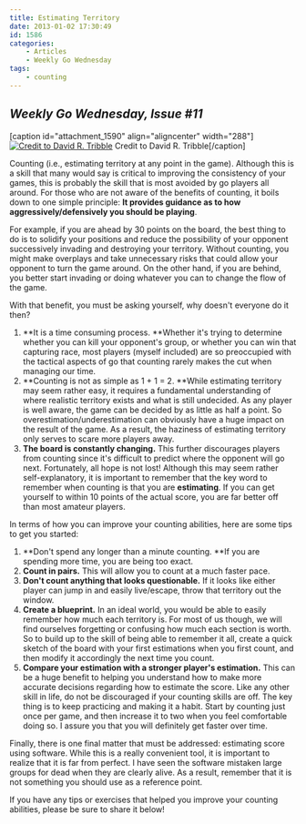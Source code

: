 ```yaml
---
title: Estimating Territory
date: 2013-01-02 17:30:49
id: 1586
categories:
	- Articles
	- Weekly Go Wednesday
tags:
	- counting
---
```


## **_Weekly Go Wednesday, Issue #11_**

[caption id="attachment_1590" align="aligncenter" width="288"][![Credit to David R. Tribble](http://www.bengozen.com/wp-content/uploads/2013/01/abacus.jpg)](http://www.bengozen.com/wp-content/uploads/2013/01/abacus.jpg) Credit to David R. Tribble[/caption]

Counting (i.e., estimating territory at any point in the game). Although this is a skill that many would say is critical to improving the consistency of your games, this is probably the skill that is most avoided by go players all around. For those who are not aware of the benefits of counting, it boils down to one simple principle: **It provides guidance as to how aggressively/defensively you should be playing**.

<!--more-->

For example, if you are ahead by 30 points on the board, the best thing to do is to solidify your positions and reduce the possibility of your opponent successively invading and destroying your territory. Without counting, you might make overplays and take unnecessary risks that could allow your opponent to turn the game around. On the other hand, if you are behind, you better start invading or doing whatever you can to change the flow of the game.

With that benefit, you must be asking yourself, why doesn't everyone do it then?

1.  **It is a time consuming process. **Whether it's trying to determine whether you can kill your opponent's group, or whether you can win that capturing race, most players (myself included) are so preoccupied with the tactical aspects of go that counting rarely makes the cut when managing our time.
2.  **Counting is not as simple as 1 + 1 = 2. **While estimating territory may seem rather easy, it requires a fundamental understanding of where realistic territory exists and what is still undecided. As any player is well aware, the game can be decided by as little as half a point. So overestimation/underestimation can obviously have a huge impact on the result of the game. As a result, the haziness of estimating territory only serves to scare more players away.
3.  **The board is constantly changing.** This further discourages players from counting since it's difficult to predict where the opponent will go next.
Fortunately, all hope is not lost! Although this may seem rather self-explanatory, it is important to remember that the key word to remember when counting is that you are **estimating**. If you can get yourself to within 10 points of the actual score, you are far better off than most amateur players.

In terms of how you can improve your counting abilities, here are some tips to get you started:

1.  **Don't spend any longer than a minute counting. **If you are spending more time, you are being too exact.
2.  **Count in pairs.** This will allow you to count at a much faster pace.
3.  **Don't count anything that looks questionable.** If it looks like either player can jump in and easily live/escape, throw that territory out the window.
4.  **Create a blueprint.** In an ideal world, you would be able to easily remember how much each territory is. For most of us though, we will find ourselves forgetting or confusing how much each section is worth. So to build up to the skill of being able to remember it all, create a quick sketch of the board with your first estimations when you first count, and then modify it accordingly the next time you count.
5.  **Compare your estimation with a stronger player's estimation.** This can be a huge benefit to helping you understand how to make more accurate decisions regarding how to estimate the score.
Like any other skill in life, do not be discouraged if your counting skills are off. The key thing is to keep practicing and making it a habit. Start by counting just once per game, and then increase it to two when you feel comfortable doing so. I assure you that you will definitely get faster over time.

Finally, there is one final matter that must be addressed: estimating score using software. While this is a really convenient tool, it is important to realize that it is far from perfect. I have seen the software mistaken large groups for dead when they are clearly alive. As a result, remember that it is not something you should use as a reference point.

If you have any tips or exercises that helped you improve your counting abilities, please be sure to share it below!